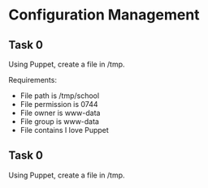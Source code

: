 <h1>Configuration Management</h1>
<h2>Task 0</h2>
 Using Puppet, create a file in /tmp.

 Requirements:

- File path is /tmp/school
- File permission is 0744
- File owner is www-data
- File group is www-data
- File contains I love Puppet


<h2>Task 0</h2>
 Using Puppet, create a file in /tmp.
